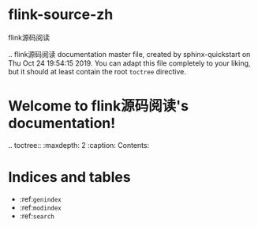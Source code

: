 # flink-source-zh
flink源码阅读

.. flink源码阅读 documentation master file, created by
   sphinx-quickstart on Thu Oct 24 19:54:15 2019.
   You can adapt this file completely to your liking, but it should at least
   contain the root `toctree` directive.

Welcome to flink源码阅读's documentation!
=========================================

.. toctree::
   :maxdepth: 2
   :caption: Contents:



Indices and tables
==================

* :ref:`genindex`
* :ref:`modindex`
* :ref:`search`

